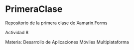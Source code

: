 # PrimeraClase
Repositorio de la primera clase de Xamarin.Forms

Actividad 8

Materia: Desarrollo de Aplicaciones Móviles Multiplataforma
